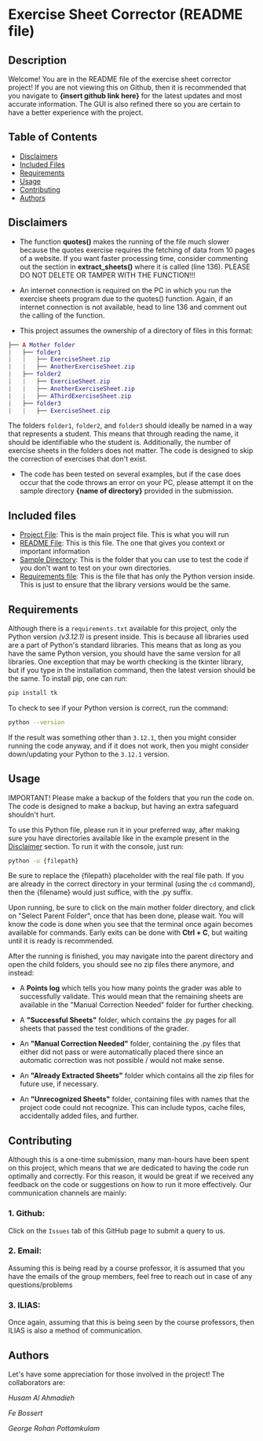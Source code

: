 # **Exercise Sheet Corrector (README file)**

## Description
Welcome! You are in the README file of the exercise sheet corrector project! If you are not viewing this on Github, then it is recommended that you navigate to **{insert github link here}** for the latest updates and most accurate information. The GUI is also refined there so you are certain to have a better experience with the project.

## Table of Contents
- [Disclaimers](#Disclaimers)
- [Included Files](#included-files)
- [Requirements](#Requirements)
- [Usage](#Usage)
- [Contributing](#Contributing)
- [Authors](#Authors)


## Disclaimers

* The function **quotes()** makes the running of the file much slower because the quotes exercise requires the fetching of data from 10 pages of a website. If you want faster processing time, consider commenting out the section in **extract_sheets()** where it is called (line 136). PLEASE DO NOT DELETE OR TAMPER WITH THE FUNCTION!!!

* An internet connection is required on the PC in which you run the exercise sheets program due to the quotes() function. Again, if an internet connection is not available, head to line 136 and comment out the calling of the function.

* This project assumes the ownership of a directory of files in this format:

```lua
├── A Mother folder
|   ├── folder1
|   |   ├── ExerciseSheet.zip
|   |   ├── AnotherExerciseSheet.zip
|   ├── folder2
|   |   ├── ExerciseSheet.zip
|   |   ├── AnotherExerciseSheet.zip
|   |   ├── AThirdExerciseSheet.zip
|   ├── folder3
|   |   ├── ExerciseSheet.zip

```

The folders `folder1`, `folder2`, and `folder3` should ideally be named in a way that represents a student. This means that through reading the name, it should be identifiable who the student is. Additionally, the number of exercise sheets in the folders does not matter. The code is designed to skip the correction of exercises that don't exist.

* The code has been tested on several examples, but if the case does occur that the code throws an error on your PC, please attempt it on the sample directory **{name of directory}** provided in the submission.

## Included files

* [Project File](/Final%20Project%201.py): This is the main project file. This is what you will run 
* [README File](README.md): This is this file. The one that gives you context or important information
* [Sample Directory](/Test%20Parent%20Folder.zip): This is the folder that you can use to test the code if you don't want to test on your own directories.
* [Requirements file](requirements.txt): This is the file that has only the Python version inside. This is just to ensure that the library versions would be the same.

## Requirements

Although there is a `requirements.txt` available for this project, only the Python version *(v3.12.1)* is present inside. This is because all libraries used are a part of Python's standard libraries. This means that as long as you have the same Python version, you should have the same version for all libraries. One exception that may be worth checking is the tkinter library, but if you type in the installation command, then the latest version should be the same. To install pip, one can run:

```bash
pip install tk
```
To check to see if your Python version is correct, run the command:

```bash
python --version
```
If the result was something other than `3.12.1`, then you might consider running the code anyway, and if it does not work, then you might consider down/updating your Python to the `3.12.1` version.

## Usage

IMPORTANT! Please make a backup of the folders that you run the code on. The code is designed to make a backup, but having an extra safeguard shouldn't hurt.

To use this Python file, please run it in your preferred way, after making sure you have directories available like in the example present in the [Disclaimer](#disclaimers) section. To run it with the console, just run:

```bash
python -u {filepath}
```
Be sure to replace the {filepath} placeholder with the real file path. If you are already in the correct directory in your terminal (using the `cd` command), then the {filename} would just suffice, with the .py suffix.

Upon running, be sure to click on the main mother folder directory, and click on "Select Parent Folder", once that has been done, please wait. You will know the code is done when you see that the terminal once again becomes available for commands. Early exits can be done with **Ctrl + C**, but waiting until it is ready is recommended.

After the running is finished, you may navigate into the parent directory and open the child folders, you should see no zip files there anymore, and instead:

* A **Points log** which tells you how many points the grader was able to successfully validate. This would mean that the remaining sheets are available in the "Manual Correction Needed" folder for further checking.

* A **"Successful Sheets"** folder, which contains the .py pages for all sheets that passed the test conditions of the grader.

* An **"Manual Correction Needed"** folder, containing the .py files that either did not pass or were automatically placed there since an automatic correction was not possible / would not make sense.

* An **"Already Extracted Sheets"** folder which contains all the zip files for future use, if necessary.

* An **"Unrecognized Sheets"** folder, containing files with names that the project code could not recognize. This can include typos, cache files, accidentally added files, and further.

## Contributing

Although this is a one-time submission, many man-hours have been spent on this project, which means that we are dedicated to having the code run optimally and correctly. For this reason, it would be great if we received any feedback on the code or suggestions on how to run it more effectively. Our communication channels are mainly:

### 1. **Github**:
Click on the `Issues` tab of this GitHub page to submit a query to us.
### 2. **Email**:
Assuming this is being read by a course professor, it is assumed that you have the emails of the group members, feel free to reach out in case of any questions/problems
### 3. **ILIAS**:
Once again, assuming that this is being seen by the course professors, then ILIAS is also a method of communication.

## Authors

Let's have some appreciation for those involved in the project!
The collaborators are:

*Husam Al Ahmadieh*

*Fe Bossert*

*George Rohan Pottamkulam*
